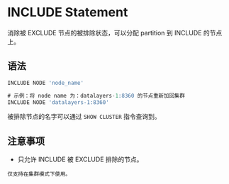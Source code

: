 # INCLUDE Statement

消除被 EXCLUDE 节点的被排除状态，可以分配 partition 到 INCLUDE 的节点上。

## 语法

```SQL
INCLUDE NODE 'node_name'

# 示例：将 node name 为：datalayers-1:8360 的节点重新加回集群
INCLUDE NODE 'datalayers-1:8360'
```

被排除节点的名字可以通过 `SHOW CLUSTER` 指令查询到。

## 注意事项

* 只允许 INCLUDE 被 EXCLUDE 排除的节点。

```tips
仅支持在集群模式下使用。
```
